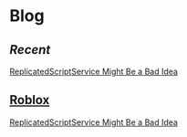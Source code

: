 # Blog
## *Recent*
[ReplicatedScriptService Might Be a Bad Idea](https://sombrero64.github.io/Sombrero64/blog/roblox/RSSMightBeaBadIdea/)
## [Roblox](https://sombrero64.github.io/Sombrero64/blog/roblox)
[ReplicatedScriptService Might Be a Bad Idea](https://sombrero64.github.io/Sombrero64/blog/roblox/RSSMightBeaBadIdea/)
